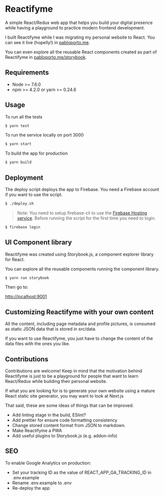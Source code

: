# Reactifyme

A simple React/Redux web app that helps you build your digital presence while having a playground to practice modern frontend development.

I built Reactifyme while I was migrating my personal website to React. You can see it live (hopelly!) in [pabloporto.me](https://pabloporto.me).

You can even explore all the reusable React components created as part of Reactifyme in [pabloporto.me/storybook](https://pabloporto.me/storybook).

## Requirements

* Node >= 7.6.0
* npm >= 4.2.0 or yarn >= 0.24.6

## Usage

To run all the tests

``` bash
$ yarn test
```


To run the service locally on port 3000

``` bash
$ yarn start
```

To build the app for production

``` bash
$ yarn build
```

## Deployment

The deploy script deploys the app to Firebase. You need a Firebase account if you want to use the script.

``` bash
$ ./deploy.sh
```

> Note: You need to setup firebase-cli to use the
[Firebase Hosting service](https://firebase.google.com/docs/hosting/quickstart).
Before running the script for the first time you need to login.
``` bash
$ firebase login
```

## UI Component library
Reactifyme was created using Storybook.js, a component explorer library for React. 

You can explore all the reusable components running the component library.

``` bash
$ yarn run storybook
```

Then go to:

[http://localhost:9001](http://localhost:9001)

## Customizing Reactifyme with your own content
All the content, including page metadata and profile pictures, is consumed as static JSON data that is stored in src/data.

If you want to use Reactifyme, you just have to change the content of the data files with the ones you like.

## Contributions
Contributions are welcome! Keep in mind that the motivation behind Reactifyme is just to be a playground for people that want to learn React/Redux while building their personal website. 

If what you are looking for is to generate your own website using a mature React static site generator, you may want to look at Next.js

That said, these are some ideas of things that can be improved:
* Add linting stage in the build, ESlint?
* Add prettier for ensure code formatting consistency
* Change stored content format from JSON to markdown.
* Make Reactifyme a PWA
* Add useful plugins to Storybook.js (e.g. addon-info)

## SEO
To enable Google Analytics on production:
* Set your tracking ID as the value of REACT_APP_GA_TRACKING_ID in .env.example
* Rename .env.example to .env
* Re-deploy the app
